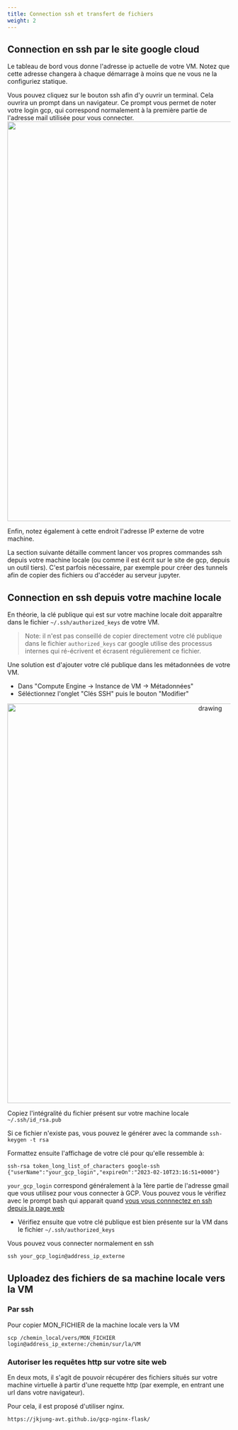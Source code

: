 ```yaml
---
title: Connection ssh et transfert de fichiers 
weight: 2
---
```

## Connection en ssh par le site google cloud

Le tableau de bord vous donne l'adresse ip actuelle de votre VM. Notez que cette adresse changera à chaque démarrage à moins que ne vous ne la configuriez statique.

Vous pouvez cliquez sur le bouton ssh afin d'y ouvrir un terminal. Cela ouvrira un prompt dans un navigateur. Ce prompt vous permet de noter votre login gcp, qui correspond normalement à la première partie de l'adresse mail utilisée pour vous connecter.
<img src="../../main_screen.png" width="900"/>

Enfin, notez également à cette endroit l'adresse IP externe de votre machine.


La section suivante détaille comment lancer vos propres commandes ssh depuis votre machine locale (ou comme il est écrit sur le site de gcp, depuis un outil tiers). C'est parfois nécessaire, par exemple pour créer des tunnels afin de copier des fichiers ou d'accéder au serveur jupyter. 

## Connection en ssh depuis votre machine locale

En théorie, la clé publique qui est sur votre machine locale doit apparaître dans le fichier `~/.ssh/authorized_keys` de votre VM. 

> Note: il n'est pas conseillé de copier directement votre clé publique dans le fichier `authorized_keys` car google utilise des processus internes qui ré-écrivent et écrasent régulièrement ce fichier. 

Une solution est d'ajouter votre clé publique dans les métadonnées de votre VM.

* Dans "Compute Engine -> Instance de VM -> Métadonnées"
* Séléctionnez l'onglet "Clés SSH" puis le bouton "Modifier"
<center>
<img src="../../add_public_key.png" alt="drawing" width="900"/>
</center>

Copiez l'intégralité du fichier présent sur votre machine locale `~/.ssh/id_rsa.pub`

Si ce fichier n'existe pas, vous pouvez le générer avec la commande `ssh-keygen -t rsa`

Formattez ensuite l'affichage de votre clé pour qu'elle ressemble à:
```
ssh-rsa token_long_list_of_characters google-ssh {"userName":"your_gcp_login","expireOn":"2023-02-10T23:16:51+0000"}
```

`your_gcp_login` correspond généralement à la 1ère partie de l'adresse gmail que vous utilisez pour vous connecter à GCP. Vous pouvez vous le vérifiez avec le prompt bash qui apparait quand [vous vous connnectez en ssh depuis la page web](../../vm_creation/vm_creation/#test-de-la-vm)

* Vérifiez ensuite que votre clé publique est bien présente sur la VM dans le fichier `~/.ssh/authorized_keys`

Vous pouvez vous connecter normalement en ssh 
```
ssh your_gcp_login@address_ip_externe
```

## Uploadez des fichiers de sa machine locale vers la VM


### Par ssh

Pour copier MON_FICHIER de la machine locale vers la VM 
```
scp /chemin_local/vers/MON_FICHIER  login@address_ip_externe:/chemin/sur/la/VM
```

### Autoriser les requêtes http sur votre site web

En deux mots, il s'agit de pouvoir récupérer des fichiers situés sur votre machine virtuelle à partir d'une requette http (par exemple, en entrant une url dans votre navigateur).


Pour cela, il est proposé d'utiliser nginx.
```
https://jkjung-avt.github.io/gcp-nginx-flask/
```
